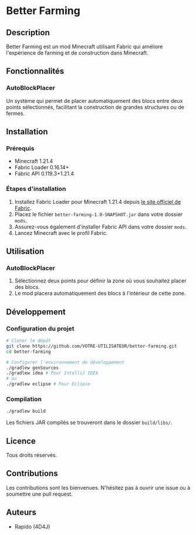 # Better Farming

## Description
Better Farming est un mod Minecraft utilisant Fabric qui améliore l'expérience de farming et de construction dans Minecraft. 

## Fonctionnalités

### AutoBlockPlacer
Un système qui permet de placer automatiquement des blocs entre deux points sélectionnés, facilitant la construction de grandes structures ou de fermes.

## Installation

### Prérequis
- Minecraft 1.21.4
- Fabric Loader 0.16.14+
- Fabric API 0.119.3+1.21.4

### Étapes d'installation
1. Installez Fabric Loader pour Minecraft 1.21.4 depuis [le site officiel de Fabric](https://fabricmc.net/use/).
2. Placez le fichier `better-farming-1.0-SNAPSHOT.jar` dans votre dossier `mods`.
3. Assurez-vous également d'installer Fabric API dans votre dossier `mods`.
4. Lancez Minecraft avec le profil Fabric.

## Utilisation

### AutoBlockPlacer
1. Sélectionnez deux points pour définir la zone où vous souhaitez placer des blocs.
2. Le mod placera automatiquement des blocs à l'intérieur de cette zone.

## Développement

### Configuration du projet
```bash
# Cloner le dépôt
git clone https://github.com/VOTRE-UTILISATEUR/better-farming.git
cd better-farming

# Configurer l'environnement de développement
./gradlew genSources
./gradlew idea # Pour IntelliJ IDEA
# ou
./gradlew eclipse # Pour Eclipse
```

### Compilation
```bash
./gradlew build
```
Les fichiers JAR compilés se trouveront dans le dossier `build/libs/`.

## Licence
Tous droits réservés.

## Contributions
Les contributions sont les bienvenues. N'hésitez pas à ouvrir une issue ou à soumettre une pull request.

## Auteurs
- Rapido (4D4J)
